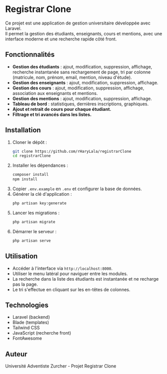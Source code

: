 # Registrar Clone

Ce projet est une application de gestion universitaire développée avec Laravel.  
Il permet la gestion des étudiants, enseignants, cours et mentions, avec une interface moderne et une recherche rapide côté front.

## Fonctionnalités

- **Gestion des étudiants** : ajout, modification, suppression, affichage, recherche instantanée sans rechargement de page, tri par colonne (matricule, nom, prénom, email, mention, niveau d'étude).
- **Gestion des enseignants** : ajout, modification, suppression, affichage.
- **Gestion des cours** : ajout, modification, suppression, affichage, association aux enseignants et mentions.
- **Gestion des mentions** : ajout, modification, suppression, affichage.
- **Tableau de bord** : statistiques, dernières inscriptions, graphiques.
- **Ajout et retrait de cours pour chaque étudiant.**
- **Filtrage et tri avancés dans les listes.**

## Installation

1. Cloner le dépôt :
   ```bash
   git clone https://github.com/rHaryLala/registrarClone
   cd registrarClone
   ```
2. Installer les dépendances :
   ```bash
   composer install
   npm install
   ```
3. Copier `.env.example` en `.env` et configurer la base de données.
4. Générer la clé d'application :
   ```bash
   php artisan key:generate
   ```
5. Lancer les migrations :
   ```bash
   php artisan migrate
   ```
6. Démarrer le serveur :
   ```bash
   php artisan serve
   ```

## Utilisation

- Accéder à l'interface via `http://localhost:8000`.
- Utiliser le menu latéral pour naviguer entre les modules.
- La recherche dans la liste des étudiants est instantanée et ne recharge pas la page.
- Le tri s'effectue en cliquant sur les en-têtes de colonnes.

## Technologies

- Laravel (backend)
- Blade (templates)
- Tailwind CSS
- JavaScript (recherche front)
- FontAwesome

## Auteur

Université Adventiste Zurcher - Projet Registrar Clone

